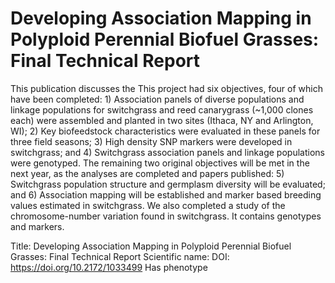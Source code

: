 # Developing Association Mapping in Polyploid Perennial Biofuel Grasses: Final Technical Report

This publication discusses the This project had six objectives, four of which have been completed: 1) Association panels of diverse populations and linkage populations for switchgrass and reed canarygrass (~1,000 clones each) were assembled and planted in two sites (Ithaca, NY and Arlington, WI); 2) Key biofeedstock characteristics were evaluated in these panels for three field seasons; 3) High density SNP markers were developed in switchgrass; and 4) Switchgrass association panels and linkage populations were genotyped. The remaining two original objectives will be met in the next year, as the analyses are completed and papers published: 5) Switchgrass population structure and germplasm diversity will be evaluated; and 6) Association mapping will be established and marker based breeding values estimated in switchgrass. We also completed a study of the chromosome-number variation found in switchgrass.
It contains  genotypes and  markers.

Title: Developing Association Mapping in Polyploid Perennial Biofuel Grasses: Final Technical Report
Scientific name: 
DOI: https://doi.org/10.2172/1033499
Has phenotype 

